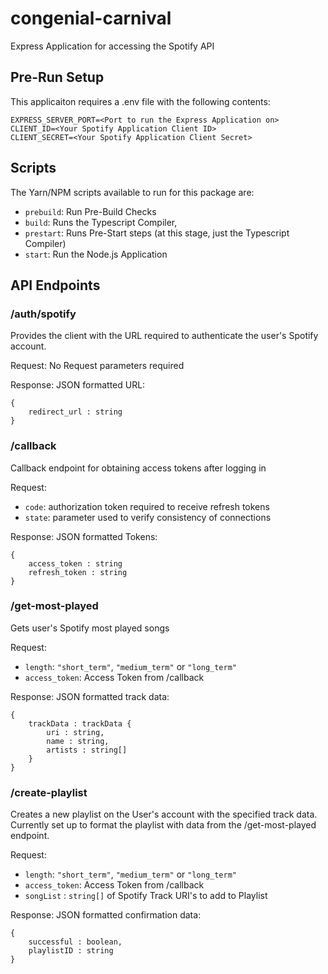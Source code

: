 # congenial-carnival
Express Application for accessing the Spotify API

## Pre-Run Setup
This applicaiton requires a .env file with the following contents:
```
EXPRESS_SERVER_PORT=<Port to run the Express Application on>
CLIENT_ID=<Your Spotify Application Client ID>
CLIENT_SECRET=<Your Spotify Application Client Secret>
```
## Scripts
The Yarn/NPM scripts available to run for this package are:
- `prebuild`: Run Pre-Build Checks
- `build`: Runs the Typescript Compiler,
- `prestart`: Runs Pre-Start steps (at this stage, just the Typescript Compiler)
- `start`: Run the Node.js Application

## API Endpoints
### /auth/spotify
Provides the client with the URL required to authenticate the user's Spotify account.

Request: No Request parameters required

Response: JSON formatted URL:
```
{
    redirect_url : string
}
```

### /callback
Callback endpoint for obtaining access tokens after logging in

Request: 
- `code`: authorization token required to receive refresh tokens
- `state`: parameter used to verify consistency of connections

Response: JSON formatted Tokens:
```
{
    access_token : string
    refresh_token : string
}
```

### /get-most-played
Gets user's Spotify most played songs

Request:

- `length`: `"short_term"`, `"medium_term"` or `"long_term"`
- `access_token`: Access Token from /callback 

Response: JSON formatted track data:
```
{
    trackData : trackData {
        uri : string,
        name : string,
        artists : string[]
    }
}
```

### /create-playlist
Creates a new playlist on the User's account with the specified track data. Currently set up to format the playlist with data from the /get-most-played endpoint.

Request:
- `length`: `"short_term"`, `"medium_term"` or `"long_term"`
- `access_token`: Access Token from /callback 
- `songList` : `string[]` of Spotify Track URI's to add to Playlist

Response: JSON formatted confirmation data:
```
{
    successful : boolean,
    playlistID : string
}
```
